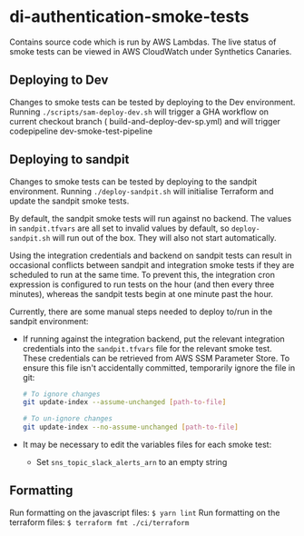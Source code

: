 # di-authentication-smoke-tests

Contains source code which is run by AWS Lambdas. The live status of smoke tests can be viewed in AWS CloudWatch under Synthetics Canaries.

## Deploying to Dev

Changes to smoke tests can be tested by deploying to the Dev environment.
Running `./scripts/sam-deploy-dev.sh` will trigger a GHA workflow on current checkout branch ( build-and-deploy-dev-sp.yml) and will trigger codepipeline dev-smoke-test-pipeline

## Deploying to sandpit

Changes to smoke tests can be tested by deploying to the sandpit environment.
Running `./deploy-sandpit.sh` will initialise Terraform and update the sandpit smoke tests.

By default, the sandpit smoke tests will run against no backend. The values in `sandpit.tfvars` are all set to invalid values by default, so `deploy-sandpit.sh` will run out of the box. They will also not start automatically.

Using the integration credentials and backend on sandpit tests can result in occasional conflicts between sandpit and integration smoke tests
if they are scheduled to run at the same time. To prevent this, the integration cron expression is configured to run tests on the hour
(and then every three minutes), whereas the sandpit tests begin at one minute past the hour.

Currently, there are some manual steps needed to deploy to/run in the sandpit environment:

- If running against the integration backend, put the relevant integration credentials into the `sandpit.tfvars` file for the relevant smoke test. These credentials can be retrieved from AWS SSM Parameter Store. To ensure this file isn't accidentally committed, temporarily ignore the file in git:

  ```bash
  # To ignore changes
  git update-index --assume-unchanged [path-to-file]

  # To un-ignore changes
  git update-index --no-assume-unchanged [path-to-file]
  ```

- It may be necessary to edit the variables files for each smoke test:
  - Set `sns_topic_slack_alerts_arn` to an empty string

## Formatting

Run formatting on the javascript files:
`$ yarn lint`
Run formatting on the terraform files:
`$ terraform fmt ./ci/terraform`
